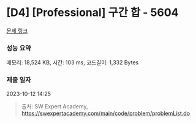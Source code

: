 # [D4] [Professional] 구간 합 - 5604 

[문제 링크](https://swexpertacademy.com/main/code/problem/problemDetail.do?contestProbId=AWXGGNB6cnEDFAUo) 

### 성능 요약

메모리: 18,524 KB, 시간: 103 ms, 코드길이: 1,332 Bytes

### 제출 일자

2023-10-12 14:25



> 출처: SW Expert Academy, https://swexpertacademy.com/main/code/problem/problemList.do